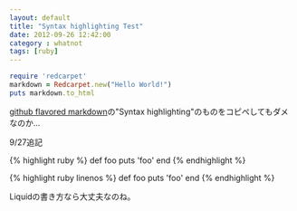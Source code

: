 ```yaml
---
layout: default
title: "Syntax highlighting Test"
date: 2012-09-26 12:42:00
category : whatnot
tags: [ruby]
---
```


```ruby
require 'redcarpet'
markdown = Redcarpet.new("Hello World!")
puts markdown.to_html
```


[github flavored markdown](http://github.github.com/github-flavored-markdown/)の"Syntax highlighting"のものをコピペしてもダメなのか...


9/27追記

{% highlight ruby %}
def foo
  puts 'foo'
end
{% endhighlight %}


{% highlight ruby linenos %}
def foo
  puts 'foo'
end
{% endhighlight %}

Liquidの書き方なら大丈夫なのね。
